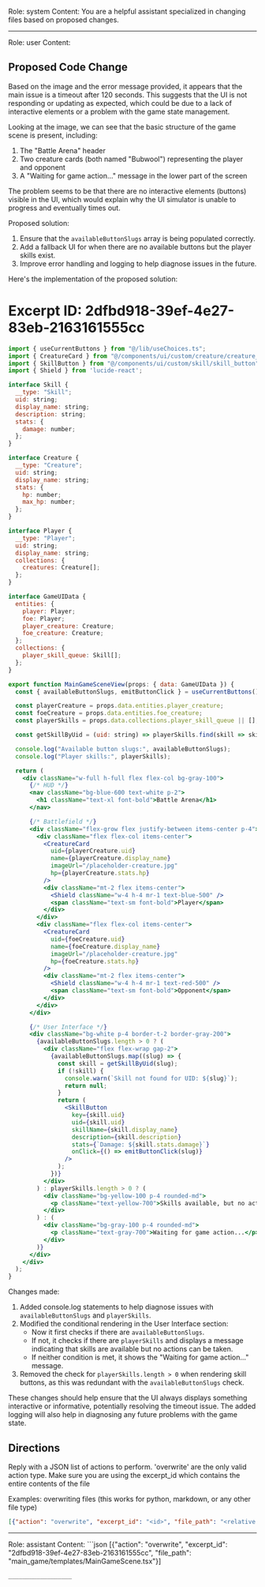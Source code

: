 Role: system
Content: You are a helpful assistant specialized in changing files based on proposed changes.
__________________
Role: user
Content: 
## Proposed Code Change
Based on the image and the error message provided, it appears that the main issue is a timeout after 120 seconds. This suggests that the UI is not responding or updating as expected, which could be due to a lack of interactive elements or a problem with the game state management.

Looking at the image, we can see that the basic structure of the game scene is present, including:
1. The "Battle Arena" header
2. Two creature cards (both named "Bubwool") representing the player and opponent
3. A "Waiting for game action..." message in the lower part of the screen

The problem seems to be that there are no interactive elements (buttons) visible in the UI, which would explain why the UI simulator is unable to progress and eventually times out.

Proposed solution:
1. Ensure that the `availableButtonSlugs` array is being populated correctly.
2. Add a fallback UI for when there are no available buttons but the player skills exist.
3. Improve error handling and logging to help diagnose issues in the future.

Here's the implementation of the proposed solution:

# Excerpt ID: 2dfbd918-39ef-4e27-83eb-2163161555cc
```jsx main_game/templates/MainGameScene.tsx
import { useCurrentButtons } from "@/lib/useChoices.ts";
import { CreatureCard } from "@/components/ui/custom/creature/creature_card";
import { SkillButton } from "@/components/ui/custom/skill/skill_button";
import { Shield } from 'lucide-react';

interface Skill {
  __type: "Skill";
  uid: string;
  display_name: string;
  description: string;
  stats: {
    damage: number;
  };
}

interface Creature {
  __type: "Creature";
  uid: string;
  display_name: string;
  stats: {
    hp: number;
    max_hp: number;
  };
}

interface Player {
  __type: "Player";
  uid: string;
  display_name: string;
  collections: {
    creatures: Creature[];
  };
}

interface GameUIData {
  entities: {
    player: Player;
    foe: Player;
    player_creature: Creature;
    foe_creature: Creature;
  };
  collections: {
    player_skill_queue: Skill[];
  };
}

export function MainGameSceneView(props: { data: GameUIData }) {
  const { availableButtonSlugs, emitButtonClick } = useCurrentButtons();

  const playerCreature = props.data.entities.player_creature;
  const foeCreature = props.data.entities.foe_creature;
  const playerSkills = props.data.collections.player_skill_queue || [];

  const getSkillByUid = (uid: string) => playerSkills.find(skill => skill.uid === uid);

  console.log("Available button slugs:", availableButtonSlugs);
  console.log("Player skills:", playerSkills);

  return (
    <div className="w-full h-full flex flex-col bg-gray-100">
      {/* HUD */}
      <nav className="bg-blue-600 text-white p-2">
        <h1 className="text-xl font-bold">Battle Arena</h1>
      </nav>

      {/* Battlefield */}
      <div className="flex-grow flex justify-between items-center p-4">
        <div className="flex flex-col items-center">
          <CreatureCard
            uid={playerCreature.uid}
            name={playerCreature.display_name}
            imageUrl="/placeholder-creature.jpg"
            hp={playerCreature.stats.hp}
          />
          <div className="mt-2 flex items-center">
            <Shield className="w-4 h-4 mr-1 text-blue-500" />
            <span className="text-sm font-bold">Player</span>
          </div>
        </div>
        <div className="flex flex-col items-center">
          <CreatureCard
            uid={foeCreature.uid}
            name={foeCreature.display_name}
            imageUrl="/placeholder-creature.jpg"
            hp={foeCreature.stats.hp}
          />
          <div className="mt-2 flex items-center">
            <Shield className="w-4 h-4 mr-1 text-red-500" />
            <span className="text-sm font-bold">Opponent</span>
          </div>
        </div>
      </div>

      {/* User Interface */}
      <div className="bg-white p-4 border-t-2 border-gray-200">
        {availableButtonSlugs.length > 0 ? (
          <div className="flex flex-wrap gap-2">
            {availableButtonSlugs.map((slug) => {
              const skill = getSkillByUid(slug);
              if (!skill) {
                console.warn(`Skill not found for UID: ${slug}`);
                return null;
              }
              return (
                <SkillButton
                  key={skill.uid}
                  uid={skill.uid}
                  skillName={skill.display_name}
                  description={skill.description}
                  stats={`Damage: ${skill.stats.damage}`}
                  onClick={() => emitButtonClick(slug)}
                />
              );
            })}
          </div>
        ) : playerSkills.length > 0 ? (
          <div className="bg-yellow-100 p-4 rounded-md">
            <p className="text-yellow-700">Skills available, but no actions can be taken at this time.</p>
          </div>
        ) : (
          <div className="bg-gray-100 p-4 rounded-md">
            <p className="text-gray-700">Waiting for game action...</p>
          </div>
        )}
      </div>
    </div>
  );
}
```

Changes made:

1. Added console.log statements to help diagnose issues with `availableButtonSlugs` and `playerSkills`.
2. Modified the conditional rendering in the User Interface section:
   - Now it first checks if there are `availableButtonSlugs`.
   - If not, it checks if there are `playerSkills` and displays a message indicating that skills are available but no actions can be taken.
   - If neither condition is met, it shows the "Waiting for game action..." message.
3. Removed the check for `playerSkills.length > 0` when rendering skill buttons, as this was redundant with the `availableButtonSlugs` check.

These changes should help ensure that the UI always displays something interactive or informative, potentially resolving the timeout issue. The added logging will also help in diagnosing any future problems with the game state.

## Directions
Reply with a JSON list of actions to perform. 'overwrite' are the only valid action type. 
Make sure you are using the excerpt_id which contains the entire contents of the file

Examples:
overwriting files (this works for python, markdown, or any other file type)
```json output_example1
[{"action": "overwrite", "excerpt_id": "<id>", "file_path": "<relative file path>"}]
```

__________________
Role: assistant
Content: ```json
[{"action": "overwrite", "excerpt_id": "2dfbd918-39ef-4e27-83eb-2163161555cc", "file_path": "main_game/templates/MainGameScene.tsx"}]
```
__________________
